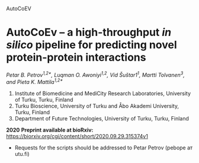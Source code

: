 AutoCoEV

# AutoCoEv – a high-throughput _in silico_ pipeline for predicting novel protein-protein interactions

_Petar B. Petrov<sup>1,2*</sup>, Luqman O. Awoniyi<sup>1,2</sup>, Vid Šuštar1<sup>1</sup>, Martti Tolvanen<sup>3</sup>, and Pieta K. Mattila<sup>1,2*</sup>_

1. Institute of Biomedicine and MediCity Research Laboratories, University of Turku, Turku, Finland
2. Turku Bioscience, University of Turku and Åbo Akademi University, Turku, Finland
3. Department of Future Technologies, University of Turku, Turku, Finland

**2020**
**Preprint available at bioRxiv:**
https://biorxiv.org/cgi/content/short/2020.09.29.315374v1

* Requests for the scripts should be addressed to Petar Petrov (pebope ат utu.fi)
